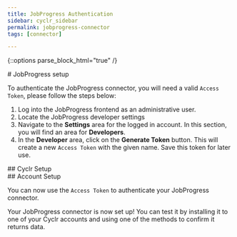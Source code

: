 ```yaml
---
title: JobProgress Authentication
sidebar: cyclr_sidebar
permalink: jobprogress-connector
tags: [connector]

---
```

{::options parse_block_html="true" /}
<section class="card">
# JobProgress setup

To authenticate the JobProgress connector, you will need a valid `Access Token`, please follow the steps below:

1. Log into the JobProgress frontend as an administrative user.
2. Locate the JobProgress developer  settings
3. Navigate to the **Settings** area for the logged in account. In this section, you will find an area for **Developers**.
4. In the **Developer** area, click on the **Generate Token** button. This will create a new `Access Token` with the given name. Save this token for later use.


</section>
<section class="card">
## Cyclr Setup


</section>
<section class="card">
## Account Setup

You can now use the `Access Token` to authenticate your JobProgress connector.

Your JobProgress connector is now set up! You can test it by installing it to one of your Cyclr accounts and using one of the methods to confirm it returns data. 

</section>
